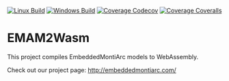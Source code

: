 [![Linux Build][travis-image]][travis-url]
[![Windows Build][appveyor-image]][appveyor-url]
[![Coverage Codecov][codecov-image]][codecov-url]
[![Coverage Coveralls][coveralls-image]][coveralls-url]
# EMAM2Wasm

This project compiles EmbeddedMontiArc models to WebAssembly.

Check out our project page: http://embeddedmontiarc.com/

[travis-image]: https://img.shields.io/travis/EmbeddedMontiArc/EMAM2Wasm.svg?branch=develop&label=linux
[travis-url]: https://travis-ci.org/EmbeddedMontiArc/EMAM2Wasm
[appveyor-image]: https://img.shields.io/appveyor/ci/sbrunecker/emam2wasm/develop.svg?label=windows
[appveyor-url]: https://ci.appveyor.com/project/sbrunecker/emam2wasm
[codecov-image]: https://img.shields.io/codecov/c/github/EmbeddedMontiArc/EMAM2Wasm/develop.svg?label=all%20tests
[codecov-url]: https://codecov.io/gh/EmbeddedMontiArc/EMAM2Wasm/branch/develop
[coveralls-image]: https://img.shields.io/coveralls/EmbeddedMontiArc/EMAM2Wasm/develop.svg?label=unit%20tests
[coveralls-url]: https://coveralls.io/github/EmbeddedMontiArc/EMAM2Wasm?branch=develop
